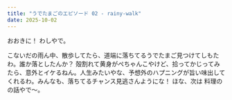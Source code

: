```yaml
---
title: "うでたまごのエピソード 02 - rainy-walk"
date: 2025-10-02
---
```


おおきに！ わしやで。

こないだの雨ん中、散歩してたら、道端に落ちてるうでたまご見つけてしもたわ。誰か落としたんか？ 殻割れて黄身がぺちゃんこやけど、拾ってかじってみたら、意外とイケるねん。人生みたいやな、予想外のハプニングが旨い味出してくれるわ。みんなも、落ちてるチャンス見逃さんようにな！ ほな、次は 料理のの話やで～。
